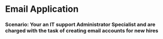 <h1>Email Application</h1>
<h3>Scenario: Your an IT support Administrator Specialist and are charged with the task of creating email accounts for new hires</h3>

